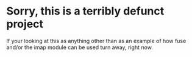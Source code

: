 # Sorry, this is a terribly defunct project

If your looking at this as anything other than as an example of how fuse and/or
the imap module can be used turn away, right now.
